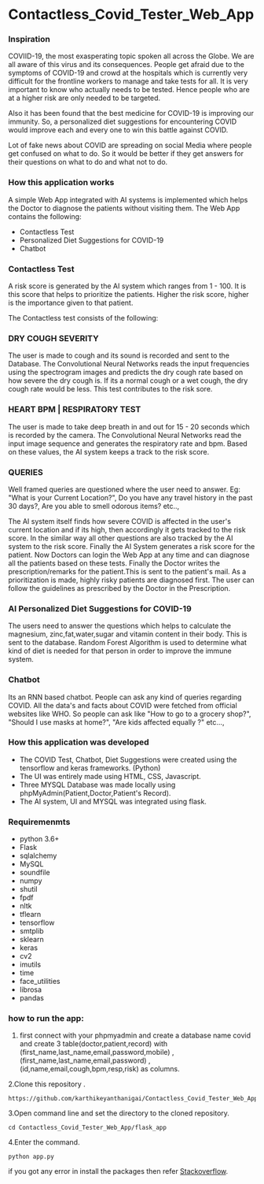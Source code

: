 # Contactless_Covid_Tester_Web_App

### Inspiration
COVIID-19, the most exasperating topic spoken all across the Globe. We are all aware of this virus and its consequences. People get afraid due to the symptoms of COVID-19 and crowd at the hospitals which is currently very difficult for the frontline workers to manage and take tests for all. It is very important to know who actually needs to be tested. Hence people who are at a higher risk are only needed to be targeted.

Also it has been found that the best medicine for COVID-19 is improving our immunity. So, a personalized diet suggestions for encountering COVID would improve each and every one to win this battle against COVID.

Lot of fake news about COVID are spreading on social Media where people get confused on what to do. So it would be better if they get answers for their questions on what to do and what not to do.

### How this application works
A simple Web App integrated with AI systems is implemented which helps the Doctor to diagnose the patients without visiting them. The Web App contains the following:

* Contactless Test
* Personalized Diet Suggestions for COVID-19
* Chatbot

### Contactless Test
A risk score is generated by the AI system which ranges from 1 - 100. It is this score that helps to prioritize the patients. Higher the risk score, higher is the importance given to that patient.

The Contactless test consists of the following:

### DRY COUGH SEVERITY
The user is made to cough and its sound is recorded and sent to the Database. The Convolutional Neural Networks reads the input frequencies using the spectrogram images and predicts the dry cough rate based on how severe the dry cough is. If its a normal cough or a wet cough, the dry cough rate would be less. This test contributes to the risk sore.

### HEART BPM | RESPIRATORY TEST
The user is made to take deep breath in and out for 15 - 20 seconds which is recorded by the camera. The Convolutional Neural Networks read the input image sequence and generates the respiratory rate and bpm. Based on these values, the AI system keeps a track to the risk score.

### QUERIES
Well framed queries are questioned where the user need to answer. Eg: "What is your Current Location?", Do you have any travel history in the past 30 days?, Are you able to smell odorous items? etc..,

The AI system itself finds how severe COVID is affected in the user's current location and if its high, then accordingly it gets tracked to the risk score. In the similar way all other questions are also tracked by the AI system to the risk score. Finally the AI System generates a risk score for the patient. Now Doctors can login the Web App at any time and can diagnose all the patients based on these tests. Finally the Doctor writes the prescription/remarks for the patient.This is sent to the patient's mail. As a prioritization is made, highly risky patients are diagnosed first. The user can follow the guidelines as prescribed by the Doctor in the Prescription.

### AI Personalized Diet Suggestions for COVID-19
The users need to answer the questions which helps to calculate the magnesium, zinc,fat,water,sugar and vitamin content in their body. This is sent to the database. Random Forest Algorithm is used to determine what kind of diet is needed for that person in order to improve the immune system.

### Chatbot
Its an RNN based chatbot. People can ask any kind of queries regarding COVID. All the data's and facts about COVID were fetched from official websites like WHO. So people can ask like "How to go to a grocery shop?", "Should I use masks at home?", "Are kids affected equally ?" etc...,

### How this application was developed
* The COVID Test, Chatbot, Diet Suggestions were created using the tensorflow and keras frameworks. (Python)
* The UI was entirely made using HTML, CSS, Javascript.
* Three MYSQL Database was made locally using phpMyAdmin(Patient,Doctor,Patient's Record).
* The AI system, UI and MYSQL was integrated using flask.

### Requiremenmts
* python 3.6+
* Flask
* sqlalchemy
* MySQL
* soundfile
* numpy
* shutil
* fpdf
* nltk
* tflearn
* tensorflow
* smtplib
* sklearn
* keras
* cv2
* imutils
* time
* face_utilities
* librosa
* pandas

### how to run the app:
1. first connect with your phpmyadmin and create a database name covid and create 3 table(doctor,patient,record) with (first_name,last_name,email,password,mobile) , (first_name,last_name,email,password) , (id,name,email,cough,bpm,resp,risk) as columns.

2.Clone this repository .
```
https://github.com/karthikeyanthanigai/Contactless_Covid_Tester_Web_App.git
```
3.Open command line and set the directory to the cloned repository.
```
cd Contactless_Covid_Tester_Web_App/flask_app
```
4.Enter the command.
```
python app.py
```

if you got any error in install the packages then refer [Stackoverflow](https://www.stackoverflow.com).


